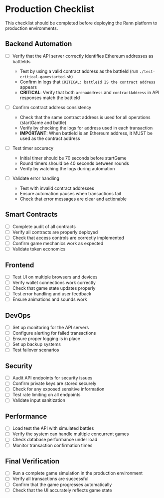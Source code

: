 # Production Checklist

This checklist should be completed before deploying the Rann platform to production environments.

## Backend Automation

-   [ ] Verify that the API server correctly identifies Ethereum addresses as battleIds

    -   Test by using a valid contract address as the battleId (run `./test-critical-gamestarted.sh`)
    -   Confirm in logs that `CRITICAL: battleId IS the contract address` appears
    -   **CRITICAL**: Verify that both `arenaAddress` and `contractAddress` in API responses match the battleId

-   [ ] Confirm contract address consistency

    -   Check that the same contract address is used for all operations (startGame and battle)
    -   Verify by checking the logs for address used in each transaction
    -   **IMPORTANT**: When battleId is an Ethereum address, it MUST be used as the contract address

-   [ ] Test timer accuracy

    -   Initial timer should be 70 seconds before startGame
    -   Round timers should be 40 seconds between rounds
    -   Verify by watching the logs during automation

-   [ ] Validate error handling
    -   Test with invalid contract addresses
    -   Ensure automation pauses when transactions fail
    -   Check that error messages are clear and actionable

## Smart Contracts

-   [ ] Complete audit of all contracts
-   [ ] Verify all contracts are properly deployed
-   [ ] Check that access controls are correctly implemented
-   [ ] Confirm game mechanics work as expected
-   [ ] Validate token economics

## Frontend

-   [ ] Test UI on multiple browsers and devices
-   [ ] Verify wallet connections work correctly
-   [ ] Check that game state updates properly
-   [ ] Test error handling and user feedback
-   [ ] Ensure animations and sounds work

## DevOps

-   [ ] Set up monitoring for the API servers
-   [ ] Configure alerting for failed transactions
-   [ ] Ensure proper logging is in place
-   [ ] Set up backup systems
-   [ ] Test failover scenarios

## Security

-   [ ] Audit API endpoints for security issues
-   [ ] Confirm private keys are stored securely
-   [ ] Check for any exposed sensitive information
-   [ ] Test rate limiting on all endpoints
-   [ ] Validate input sanitization

## Performance

-   [ ] Load test the API with simulated battles
-   [ ] Verify the system can handle multiple concurrent games
-   [ ] Check database performance under load
-   [ ] Monitor transaction confirmation times

## Final Verification

-   [ ] Run a complete game simulation in the production environment
-   [ ] Verify all transactions are successful
-   [ ] Confirm that the game progresses automatically
-   [ ] Check that the UI accurately reflects game state
